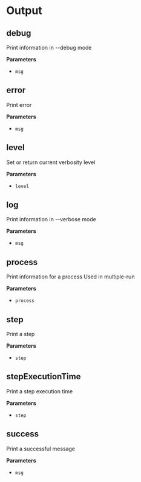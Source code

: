# Output

## debug

Print information in --debug mode

**Parameters**

-   `msg`

## error

Print error

**Parameters**

-   `msg`

## level

Set or return current verbosity level

**Parameters**

-   `level`

## log

Print information in --verbose mode

**Parameters**

-   `msg`

## process

Print information for a process
Used in multiple-run

**Parameters**

-   `process`

## step

Print a step

**Parameters**

-   `step`

## stepExecutionTime

Print a step execution time

**Parameters**

-   `step`

## success

Print a successful message

**Parameters**

-   `msg`
